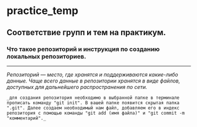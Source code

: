 # practice_temp

## Соответствие групп и тем на практикум.

### Что такое репозиторий и инструкция по созданию локальных репозиториев.
---

_Репозиторий — место, где хранятся и поддерживаются какие-либо данные. Чаще всего данные в репозитории хранятся в виде файлов, доступных для дальнейшего распространения по сети._

    _для создания репозитория необходимо в выбранной папке в терминале прописать команду "git init". В вашей папке появится скрытая папка ".git". Далее создаем необходимый нам файл, добавляем его в индекс репозитория с помощью команды "git add (имя файла)" и "git commit -m "комментарий"._
